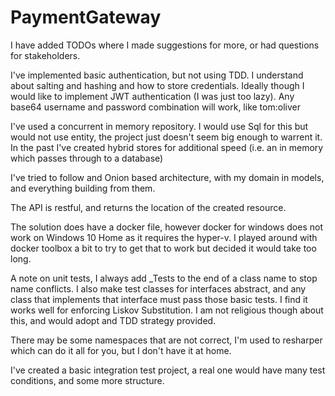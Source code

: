# PaymentGateway

I have added TODOs where I made suggestions for more, or had questions for stakeholders. 

I've implemented basic authentication, but not using TDD. I understand about salting and hashing and how to store credentials. Ideally though I would like to implement JWT authentication (I was just too lazy). Any base64 username and password combination will work, like tom:oliver

I've used a concurrent in memory repository. I would use Sql for this but would not use entity, the project just doesn't seem big enough to warrent it. In the past I've created hybrid stores for additional speed (i.e. an in memory which passes through to a database)

I've tried to follow and Onion based architecture, with my domain in models, and everything building from them.

The API is restful, and returns the location of the created resource.

The solution does have a docker file, however docker for windows does not work on Windows 10 Home as it requires the hyper-v. I played around with docker toolbox a bit to try to get that to work but decided it would take too long.

A note on unit tests, I always add _Tests to the end of a class name to stop name conflicts. I also make test classes for interfaces abstract, and any class that implements that interface must pass those basic tests. I find it works well for enforcing Liskov Substitution. I am not religious though about this, and would adopt and TDD strategy provided.

There may be some namespaces that are not correct, I'm used to resharper which can do it all for you, but I don't have it at home.

I've created a basic integration test project, a real one would have many test conditions, and some more structure.
